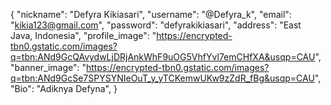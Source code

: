 <!-- Sintax Input Form -->

{
    "nickname": "Defyra Kikiasari",
    "username": "@Defyra_k",
    "email": "kikia123@gmail.com",
    "password": "defyrakikiasari",
    "address": "East Java, Indonesia",
    "profile_image": "https://encrypted-tbn0.gstatic.com/images?q=tbn:ANd9GcQAvydwLjDRjAnkWhF9uOG5VhfYvl7emCHfXA&usqp=CAU",
    "banner_image": "https://encrypted-tbn0.gstatic.com/images?q=tbn:ANd9GcSe7SPYSYNIeOuT_y_yTCKemwUKw9zZdR_fBg&usqp=CAU",
    "Bio": "Adiknya Defyna",
}